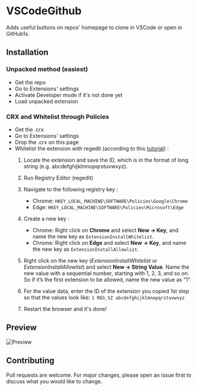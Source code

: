 # VSCodeGithub

Adds useful buttons on repos' homepage to clone in VSCode or open in GitHub1s.

## Installation

### Unpacked method (easiest)

- Get the repo
- Go to Extensions' settings
- Activate Developer mode if it's not done yet
- Load unpacked extension

### CRX and Whitelist through Policies

- Get the .crx
- Go to Extensions' settings
- Drop the .crx on this page
- Whitelist the extension with regedit (according to this [tutorial](https://techjourney.net/chrome-edge-disables-crx-installed-extensions-workarounds-to-turn-on/)) :
  1. Locate the extension and save the ID, which is in the format of long string (e.g. abcdefghijklmnopqrstuvwxyz).
  2. Run Registry Editor (regedit)
  3. Navigate to the following registry key :
      - Chrome: `HKEY_LOCAL_MACHINE\SOFTWARE\Policies\Google\Chrome`
      - Edge: `HKEY_LOCAL_MACHINE\SOFTWARE\Policies\Microsoft\Edge`

  4. Create a new key :
      - Chrome: Right click on **Chrome** and select **New -> Key**, and name the new key as `ExtensionInstallWhitelist`.
      - Chrome: Right click on **Edge** and select **New -> Key**, and name the new key as `ExtensionInstallAllowlist`.
  
  5. Right click on the new key (*ExtensionInstallWhitelist* or *ExtensionInstallAllowlist*) and select **New -> String Value**. Name the new value with a sequential number, starting with 1, 2, 3, and so on. So if it’s the first extension to be allowed, name the new value as “1”.

  6. For the value data, enter the ID of the extension you copied 1st step so that the values look like: `1 REG_SZ abcdefghijklmnopqrstuvwxyz`

  7. Restart the browser and it's done!

## Preview

![Preview](https://s2.gifyu.com/images/preview-repo-jetbrains.gif)

## Contributing
Pull requests are welcome. For major changes, please open an issue first to discuss what you would like to change.
